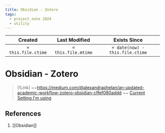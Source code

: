```yaml
---
title: Obsidian - Zotero
tags:
  - project_note 2024
  - utility
---
```

|     Created      |  Last Modified   |       Exists Since        |
|:----------------:|:----------------:|:----------------:|
| `= this.file.ctime` | `= this.file.mtime` | `= date(now) - this.file.ctime`|

# Obsidian - Zotero
>[!Link]
> ~~https://medium.com/@alexandraphelan/an-updated-academic-workflow-zotero-obsidian-cffef080addd ~~
> [Current Setting I'm using](https://www.youtube.com/watch?v=m-J-v0JdL3w)

## References
1. [[Obsidian]]